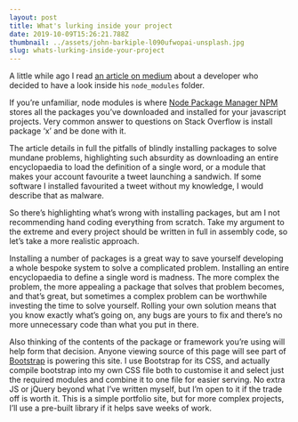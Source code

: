 ```yaml
---
layout: post
title: What's lurking inside your project
date: 2019-10-09T15:26:21.788Z
thumbnail: ../assets/john-barkiple-l090ufwopai-unsplash.jpg
slug: whats-lurking-inside-your-project
---
```

A little while ago I read [an article on medium](https://medium.com/s/silicon-satire/i-peeked-into-my-node-modules-directory-and-you-wont-believe-what-happened-next-b89f63d21558) about a developer who decided to have a look inside his `node_modules` folder. 

If you’re unfamiliar, node modules is where [Node Package Manager NPM](https://npmjs.com) stores all the packages you’ve downloaded and installed for your javascript projects. Very common answer to questions on Stack Overflow is install package ‘x’ and be done with it. 

The article details in full the pitfalls of blindly installing packages to solve mundane problems, highlighting such absurdity as downloading an entire encyclopaedia to load the definition of a single word, or a module that makes your account favourite a tweet launching a sandwich. If some software I installed favourited a tweet without my knowledge, I would describe that as malware.

So there’s highlighting what’s wrong with installing packages, but am I not recommending hand coding everything from scratch. Take my argument to the extreme and every project should be written in full in assembly code, so let’s take a more realistic approach. 

Installing a number of packages is a great way to save yourself developing a whole bespoke system to solve a complicated problem. Installing an entire encyclopaedia to define a single word is madness. The more complex the problem, the more appealing a package that solves that problem becomes, and that’s great, but sometimes a complex problem can be worthwhile investing the time to solve yourself. Rolling your own solution means that you know exactly what’s going on, any bugs are yours to fix and there’s no more unnecessary code than what you put in there. 

Also thinking of the contents of the package or framework you’re using will help form that decision. Anyone viewing source of this page will see part of [Bootstrap](https://getbootstrap.com) is powering this site. I use Bootstrap for its CSS, and actually compile bootstrap into my own CSS file both to customise it and  select just the required modules and combine it to one file for easier serving. No extra JS or jQuery beyond what I’ve written myself, but I’m open to it if the trade off is worth it. This is a simple portfolio site, but for more complex projects, I’ll use a pre-built library if it helps save weeks of work. 
